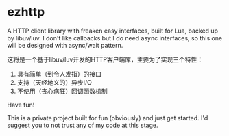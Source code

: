 # ezhttp
A HTTP client library with freaken easy interfaces, built for Lua, backed up by libuv/luv. I don't like callbacks but I do need async interfaces, so this one will be designed with async/wait pattern.

这将是一个基于libuv/luv开发的HTTP客户端库，主要为了实现三个特性：
1. 具有简单（到令人发指）的接口
2. 支持（天经地义的）异步I/O
3. 不使用（丧心病狂）回调函数机制

Have fun!

This is a private project built for fun (obviously) and just get started. I'd suggest you to not trust any of my code at this stage.
